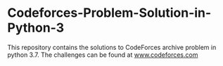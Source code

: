 # Codeforces-Problem-Solution-in-Python-3
This repository contains the solutions to CodeForces archive problem in python 3.7.
  The challenges can be found at www.codeforces.com
